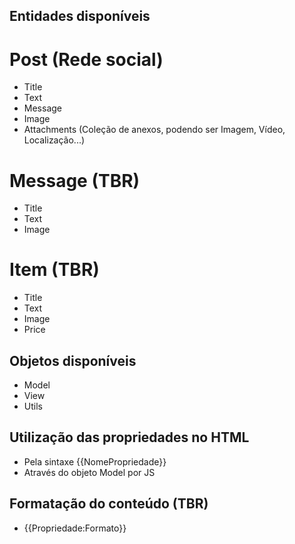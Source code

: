 ## Entidades disponíveis

# Post (Rede social)
- Title
- Text
- Message
- Image
- Attachments (Coleção de anexos, podendo ser Imagem, Vídeo, Localização...)

# Message (TBR)
- Title
- Text
- Image

# Item (TBR)
- Title
- Text
- Image
- Price

## Objetos disponíveis
- Model
- View
- Utils

## Utilização das propriedades no HTML
- Pela sintaxe {{NomePropriedade}}
- Através do objeto Model por JS

## Formatação do conteúdo (TBR)
- {{Propriedade:Formato}}
